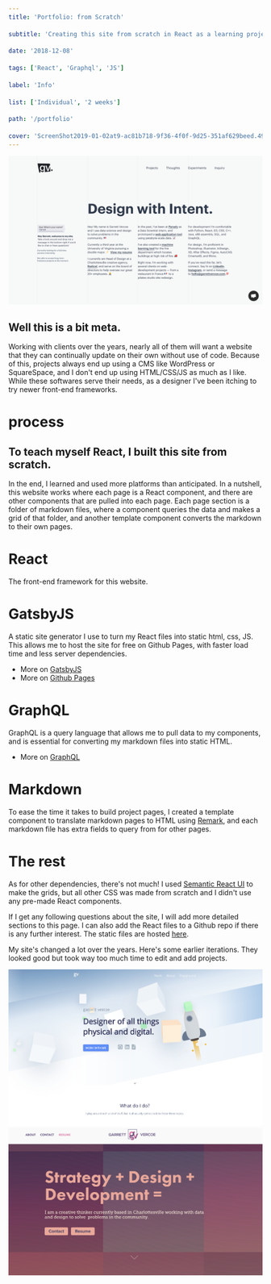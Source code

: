 ```yaml
---
title: 'Portfolio: from Scratch'

subtitle: 'Creating this site from scratch in React as a learning project.'

date: '2018-12-08'

tags: ['React', 'Graphql', 'JS']

label: 'Info'

list: ['Individual', '2 weeks']

path: '/portfolio'

cover: 'ScreenShot2019-01-02at9-ac81b718-9f36-4f0f-9d25-351af629beed.49.53AM.png'
---
```


![](ScreenShot2019-01-02at9-ac81b718-9f36-4f0f-9d25-351af629beed.49.53AM.png)

## Well this is a bit meta.

Working with clients over the years, nearly all of them will want a website that they can continually update on their own without use of code. Because of this, projects always end up using a CMS like WordPress or SquareSpace, and I don't end up using HTML/CSS/JS as much as I like. While these softwares serve their needs, as a designer I've been itching to try newer front-end frameworks.

# process

## To teach myself React, I built this site from scratch.

In the end, I learned and used more platforms than anticipated. In a nutshell, this website works where each page is a React component, and there are other components that are pulled into each page. Each page section is a folder of markdown files, where a component queries the data and makes a grid of that folder, and another template component converts the markdown to their own pages.

# React

The front-end framework for this website.

# GatsbyJS

A static site generator I use to turn my React files into static html, css, JS. This allows me to host the site for free on Github Pages, with faster load time and less server dependencies.

- More on [GatsbyJS](https://www.gatsbyjs.org/)
- More on [Github Pages](https://pages.github.com/)

# GraphQL

GraphQL is a query language that allows me to pull data to my components, and is essential for converting my markdown files into static HTML.

- More on [GraphQL](https://graphql.org/)

# Markdown

To ease the time it takes to build project pages, I created a template component to translate markdown pages to HTML using [Remark](https://github.com/gatsbyjs/gatsby/tree/master/packages/gatsby-transformer-remark), and each markdown file has extra fields to query from for other pages.

# The rest

As for other dependencies, there's not much! I used [Semantic React UI](https://react.semantic-ui.com/) to make the grids, but all other CSS was made from scratch and I didn't use any pre-made React components.

If I get any following questions about the site, I will add more detailed sections to this page. I can also add the React files to a Github repo if there is any further interest. The static files are hosted [here](https://github.com/garrettvercoe/garrettvercoe.github.io).

My site's changed a lot over the years. Here's some earlier iterations. They looked good but took way too much time to edit and add projects.

![](one.png)
![](two.png)
